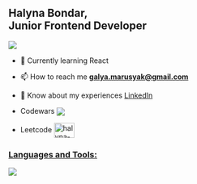 <h2>Halyna Bondar, <br>Junior Frontend Developer</h2>

![](https://media.licdn.com/dms/image/C4E16AQEdOaMdDOVnlA/profile-displaybackgroundimage-shrink_350_1400/0/1656946749556?e=1678320000&v=beta&t=cL9kSLVa5h3DX-QC7LKUvqabjRG3b0Kg-DPDAPG8LLc)


- 📝 Currently learning React

- 📫 How to reach me **galya.marusyak@gmail.com**

- 📄 Know about my experiences [LinkedIn](https://www.linkedin.com/in/halyna-bondar-a5854b261/)

- Codewars <a href="https://www.codewars.com/users/HalynaBondar" traget="_blank"><img align="center" src="https://www.codewars.com/users/HalynaBondar/badges/micro" /></a>

- Leetcode <a href="https://leetcode.com/u/halynabondar/" target="blank"><img align="center" src="https://raw.githubusercontent.com/rahuldkjain/github-profile-readme-generator/master/src/images/icons/Social/leet-code.svg" alt="halyna-bondar" height="30" width="40" />

<p align="left">
  <span>
    <h3 style="text-decoration: underline;"><isn>Languages and Tools:</isn></h3>
    <img src="https://skillicons.dev/icons?i=html,css,tailwind,react,nextjs,expressjs,nodejs,mysql,docker,figma&perline=5" />
  </span>
</p>